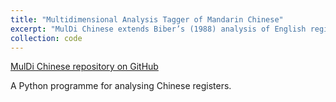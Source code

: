 ```yaml
---
title: "Multidimensional Analysis Tagger of Mandarin Chinese"
excerpt: "MulDi Chinese extends Biber’s (1988) analysis of English registers to Mandarin Chinese."
collection: code
---
```


[MulDi Chinese repository on GitHub](https://github.com/Nannan-Liu/Multidimensional-Analysis-Tagger-of-Mandarin-Chinese)

A Python programme for analysing Chinese registers.
